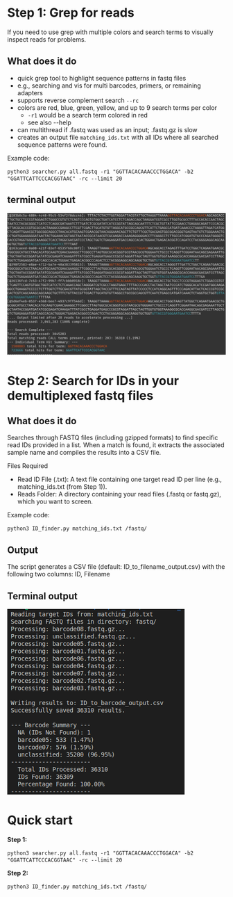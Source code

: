 Step 1: Grep for reads
===

If you need to use grep with multiple colors and search terms to visually inspect reads for problems.

## What does it do
* quick grep tool to highlight sequence patterns in fastq files
* e.g., searching and vis for multi barcodes, primers, or remaining adapters
* supports reverse complement search `--rc`
* colors are red, blue, green, yellow, and up to 9 search terms per color
    * `-r1` would be a search term colored in red
    * see also --help
* can multithread if .fastq was used as an input; .fastq.gz is slow
* creates an output file `matching_ids.txt` with all IDs where all searched sequence patterns were found. 

Example code:
```
python3 searcher.py all.fastq -r1 "GGTTACACAAACCCTGGACA" -b2 "GGATTCATTCCCACGGTAAC" -rc --limit 20
```

## terminal output

![alt text](image.png)

Step 2: Search for IDs in your demultiplexed fastq files
===
## What does it do
Searches through FASTQ files (including gzipped formats) to find specific read IDs provided in a list. When a match is found, it extracts the associated sample name and compiles the results into a CSV file.

Files Required
* Read ID File (.txt): A text file containing one target read ID per line (e.g., matching_ids.txt (from Step 1)).
* Reads Folder: A directory containing your read files (.fastq or fastq.gz), which you want to screen.

Example code:
```
python3 ID_finder.py matching_ids.txt /fastq/
```

## Output

The script generates a CSV file (default: ID_to_filename_output.csv) with the following two columns: ID, Filename

## Terminal output

![alt text](terminal_promt.png)

# Quick start
**Step 1:**
```
python3 searcher.py all.fastq -r1 "GGTTACACAAACCCTGGACA" -b2 "GGATTCATTCCCACGGTAAC" -rc --limit 20
```
**Step 2:**
```
python3 ID_finder.py matching_ids.txt /fastq/
```
